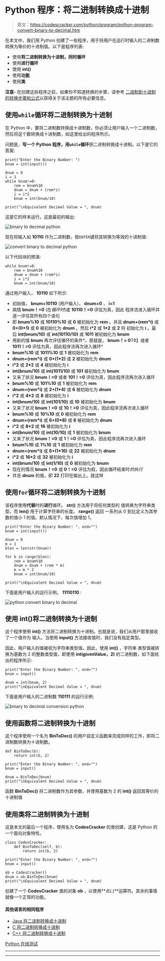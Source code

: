 # Python 程序：将二进制转换成十进制

> 原文：<https://codescracker.com/python/program/python-program-convert-binary-to-decimal.htm>

在本文中，我们用 Python 创建了一些程序，用于将用户在运行时输入的二进制数转换为等价的十进制值。以下是程序列表:

*   使用**将二进制转换为十进制，同时循环**
*   使用**进行循环**
*   使用 **int()**
*   使用**功能**
*   使用**类**

**注意-** 在创建这些程序之前，如果你不知道转换的步骤，请参考 [二进制到十进制的转换步骤和公式](/computer-fundamental/binary-to-decimal.htm)以获得关于该主题的所有必要信息。

## 使用`while`循环将二进制转换为十进制

在 Python 中，要将二进制数转换成十进制数，你必须让用户输入一个二进制数，然后将这个数转换成十进制数，如这里给出的程序所示。

问题是，**写一个 Python 程序，用`while`循环**把二进制转换成十进制。以下是它的答案:

```
print("Enter the Binary Number: ")
bnum = int(input())

dnum = 0
i = 1
while bnum!=0:
    rem = bnum%10
    dnum = dnum + (rem*i)
    i = i*2
    bnum = int(bnum/10)

print("\nEquivalent Decimal Value = ", dnum)
```

这是它的样本运行。这是最初的输出:

![binary to decimal python](img/1e3bc9fa4005f91669c9edf0dc123c2c.png)

现在将输入如 **10110** 作为二进制数，按`ENTER`键将其转换为等效的十进制值:

![convert binary to decimal python](img/40e26d4809d8bbfcd4cc5c50c25c01e2.png)

以下代码块的预演:

```
while bnum!=0:
    rem = bnum%10
    dnum = dnum + (rem*i)
    i = i*2
    bnum = int(bnum/10)
```

通过用户输入， **10110** 如下所示:

*   初始值， **bnum=10110** (用户输入)， **dnum=0** ， **i=1**
*   病情 **bnum！=0** (在*循环时*)或 **10110！=0** 评估为真，因此 程序流进入循环并逐一评估其所有四个语句
*   即 **bnum%10** 或 **10110%10** 或 **0** 被初始化为 **rem** 。并且 **dnum+(rem*i)** 或 **0+(0*1)** 或 **0** 被初始化为 **dnum** 。然后 **i*2** 或 **1*2** 或 **2** 将 初始化为 **i** 。最后 **int(bnum/10)** 或 **int(10110/10)** 或 **1011** 被初始化为 **bnum**
*   用新的值 **bnum** 再次评估循环的条件*。那就是， **bnum！= 0**T8】或者 **1011！=0** 评估为真，因此程序流再次进入循环*
*   **bnum%10** 或 **1011%10** 或 **1** 被初始化为 **rem**
*   **dnum+(rem*i)** 或 **0+(1*2)** 或 **2** 被初始化为 **dnum**
*   **i*2** 或 **2*2** 或 **4** 被初始化为 **i**
*   **int(bnum/10)** 或 **int(1011/10)** 或 **101** 被初始化为 **bnum**
*   又来了状况 **bnum！=0** 或者 **101！=0** 评估为真，因此程序流再次进入循环
*   **bnum%10** 或 **101%10** 或 **1** 被初始化为 **rem**
*   **dnum+(rem*i)** 或 **2+(1*4)** 或 **6** 被初始化为 **dnum**
*   **i*2** 或 **4*2** 或 **8** 被初始化为 **i**
*   **int(bnum/10)** 或 **int(101/10)** 或 **10** 被初始化为 **bnum**
*   又来了状况 **bnum！=0** 或 **10！=0** 评估为真，因此程序流再次进入循环
*   **bnum%10** 或 **10%10** 或 **0** 被初始化为 **rem**
*   **dnum+(rem*i)** 或 **6+(0*8)** 或 **6** 被初始化为 **dnum**
*   **i*2** 或 **8*2** 或 **16** 被初始化为 **i**
*   **int(bnum/10)** 或 **int(10/10)** 或 **1** 被初始化为 **bnum**
*   又来了状况 **bnum！=0** 或 **1！=0** 评估为真，因此程序流再次进入循环
*   **bnum%10** 或 **1%10** 或 **1** 被初始化为 **rem**
*   **dnum+(rem*i)** 或 **6+(1*16)** 或 **22** 被初始化为 **dnum**
*   **i*2** 或 **16*2** 或 **32** 被初始化为 **i**
*   **int(bnum/10)** 或 **int(1/10)** 或 **0** 被初始化为 **bnum**
*   现在的情况 **bnum！=0** 或 **0！=0** 评估为假，因此循环结束时*的执行*
*   并且 **dnum** 的值，即 **22** 打印在输出上。就这样

## 使用`for`循环将二进制转换为十进制

该程序使用**代替**时的**进行**循环。 **str()** 方法用于将任何类型的 值转换为字符串类型。而 **len()** 用于计算字符串的长度。 **range()** 返回 一系列从 0 到比定义为其参数的值小 1 的值。默认情况下，每次值增加 1。

```
print("Enter the Binary Number: ", end="")
bnum = int(input())

dnum = 0
m = 1
blen = len(str(bnum))

for k in range(blen):
    rem = bnum%10
    dnum = dnum + (rem * m)
    m = m * 2
    bnum = int(bnum/10)

print("\nEquivalent Decimal Value = ", dnum)
```

下面是用户输入的运行示例， **11110110** :

![python convert binary to decimal](img/d477124b253cca409edb65c38e96c2da.png)

## 使用 int()将二进制转换为十进制

这个程序使用 **int()** 方法将二进制转换为十进制。也就是说，我们从用户那里接收了一个值作为 输入。当使用 **input()** 方法接收值时，我们没有指定类型。

因此，用户输入的值被视为字符串类型值。因此，使用 **int()** ，字符串 类型值被转换为基数为 2 的整数类型值，即使用 **int(givenValue，2)** 的二进制数，如下面给出的程序所示:

```
print("Enter the Binary Number: ", end="")
bnum = input()

dnum = int(bnum, 2)
print("\nEquivalent Decimal Value = ", dnum)
```

下面是用户输入的二进制数 **110111** 的运行示例:

![binary to decimal conversion python](img/b64c98a0568367bfaca9ddff577f98a5.png)

## 使用函数将二进制转换为十进制

这个程序使用一个名为 **BinToDec()** 的用户自定义函数来完成同样的工作，即将二进制数转换为十进制数。

```
def BinToDec(b):
    return int(b, 2)

print("Enter the Binary Number: ", end="")
bnum = input()

dnum = BinToDec(bnum)
print("\nEquivalent Decimal Value = ", dnum)
```

函数 **BinToDec()** 将二进制数作为其参数，并使用基数为 2 的 **int()** 返回其等价的十进制值

## 使用类将二进制转换为十进制

这是本文的最后一个程序，使用名为 **CodesCracker** 的类创建，这是 Python 的一个面向对象特性。

```
class CodesCracker:
    def BinToDec(self, b):
        return int(b, 2)

print("Enter the Binary Number: ", end="")
bnum = input()

ob = CodesCracker()
dnum = ob.BinToDec(bnum)
print("\nEquivalent Decimal Value = ", dnum)
```

创建了一个 **CodesCracker** 类的对象 **ob** ，以使用**点(.)**运算符。其余的事情就像一个正常的功能。

#### 其他语言的相同程序

*   [Java 将二进制转换成十进制](/java/program/java-program-convert-binary-to-decimal.htm)
*   [C 将二进制转换成十进制](/c/program/c-program-convert-binary-to-decimal.htm)
*   [C++ 将二进制转换成十进制](/cpp/program/cpp-program-convert-binary-to-decimal.htm)

[Python 在线测试](/exam/showtest.php?subid=10)

* * *

* * *